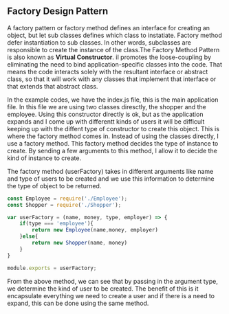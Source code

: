 ## Factory Design Pattern

A factory pattern or factory method defines an interface for creating an object, but let sub classes defines which class to instatiate. Factory method defer instantiation to sub classes. In other words, subclasses are responsible to create the instance of the class.The Factory Method Pattern is also known as **Virtual Constructor**. iI promotes the loose-coupling by eliminating the need to bind application-specific classes into the code. That means the code interacts solely with the resultant interface or abstract class, so that it will work with any classes that implement that interface or that extends that abstract class.

In the example codes, we have the index.js file, this is the main application file. In this file we are using two classes diresctly, the shopper and the employee. Using this constructor directly is ok, but as the application expands and I come up with differentt kinds of users it will be difficult keeping up with the diffent type of constructor to create this object. This is where the factory method comes in. Instead of using the classes directly, I use a factory method. This factory method decides the type of instance to create. By sending a few arguments to this method, I allow it to decide the kind of instance to create.

The factory method (userFactory) takes in different arguments like name and type of users to be created and we use this information to determine the type of object to be returned.

```javascript
const Employee = require('./Employee');
const Shopper = require('./Shopper');

var userFactory = (name, money, type, employer) => {
    if(type === 'employee'){
        return new Employee(name,money, employer)
    }else{
        return new Shopper(name, money)
    }
}

module.exports = userFactory;
```

From the above method, we can see that by passing in the argument type, we determine the kind of user to be created. The benefit of this is it encapsulate everything we need to create a user and if there is a need to expand, this can be done using the same method.